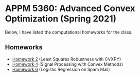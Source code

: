# APPM 5360: Advanced Convex Optimization (Spring 2021)
Below, I have listed the computational homeworks for the class.
## Homeworks
* [Homework 2](HW1-2/hw2.ipynb) (Least Squares Robustness with CVXPY)
* [Homework 4](HW3-4/hw4.ipynb) (Signal Processing with Convex Methods)
* [Homework 6](HW5-6/hw6.ipynb) (Logistic Regression on Spam Mail)